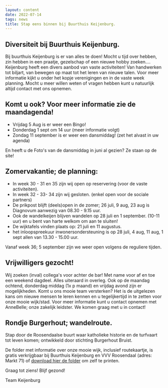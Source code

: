 ```yaml
---
layout: content
date: 2022-07-14
tags: news
title: Stap eens binnen bij Buurthuis Keijenburg.
---
```


## Diversiteit bij Buurthuis Keijenburg.

Bij buurthuis Keijenburg is er van alles te doen!
Mocht u tijd over hebben, zin hebben in een praatje, gezelschap of een nieuwe hobby zoeken....
Keijenburg heeft een divers aanbod van vaste activiteiten! Van handwerken tot biljart, van bewegen op maat tot het leren van nieuwe talen.
Voor meer informatie kijkt u onder het kopje verenigingen en in de vaste week planning.
Mocht u meer willen weten of vragen hebben kunt u natuurlijk altijd contact met ons opnemen.

## Komt u ook? Voor meer informatie zie de maandagenda!
- Vrijdag 5 Aug is er weer een Bingo!
- Donderdag 1 sept om 14 uur (meer informatie volgt)
- Zondag 11 september is er weer een dansmiddag! (zet het alvast in uw agenda)

En heeft u de Foto's van de dansmiddag in juni al gezien? Ze staan op de site!

## Zomervakantie; de planning:
- In week 30 - 31 en 35 zijn wij open op reservering (voor de vaste activiteiten).
- In week 32 - 33- 34 zijn wij gesloten. (enkel open voor de sociale partners)
- De prikpost blijft (deels)open in de zomer; 26 juli, 9 aug, 23 aug is Diagnovum aanwezig van 08.30 - 9.15 uur.
- Ook de wandelkeijen blijven wandelen op 28 juli en 1 september. (10-11 uur) en u bent van harte welkom om aan te sluiten!
- De wijktafels vinden plaats op: 21 juli en 11 augustus.
- het inloopspreekuur inwonersondersteuning is op 28 juli, 4 aug, 11 aug, 1 sept allen van 13.30 - 15.00 uur.

Vanaf week 36; 5 september zijn we weer open volgens de reguliere tijden.

## Vrijwilligers gezocht!
Wij zoeken (inval) collega's voor achter de bar! Met name voor af en toe een weekend dagdeel. Alles uiteraard in overleg.
Ook op de maandag ochtend, donderdag middag (1x p maand) en vrijdag avond zijn er mogelijkheden.
Komt u ons mooie team versterken? Het is de uitgelezen kans om nieuwe mensen te leren kennen en u tegelijkertijd in te zetten voor onze mooie wijk/stad.
Voor meer informatie kunt u contact opnemen met AnneBelle; onze zakelijk leidster. We komen graag met u in contact!

## Rondje Burgerhout; wandelroute.
Stap door de Roosendaalse buurt waar katholieke historie en de turfvaart tot leven komen; 
ontwikkeld door stichting Burgerhout Bruist.

De folder met informatie over onze mooie wijk, inclusief routekaartje, is gratis verkrijgbaar 
bij Buurthuis Keijenburg en VVV Roosendaal (adres: Markt 71) of [download hier de folder](/lib/files/rondje-burgerhout.pdf) om zelf te printen.


Graag tot ziens!
Blijf gezond!

Team Keijenburg


